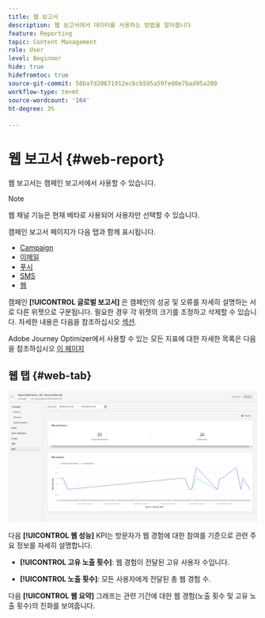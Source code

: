 ```yaml
---
title: 웹 보고서
description: 웹 보고서에서 데이터를 사용하는 방법을 알아봅니다
feature: Reporting
topic: Content Management
role: User
level: Beginner
hide: true
hidefromtoc: true
source-git-commit: 50bafd20671912ecbcb595a59fed0e7bad95a200
workflow-type: tm+mt
source-wordcount: '164'
ht-degree: 3%

---
```



# 웹 보고서 {#web-report}

웹 보고서는 캠페인 보고서에서 사용할 수 있습니다.

>[!NOTE]
>
>웹 채널 기능은 현재 베타로 사용되어 사용자만 선택할 수 있습니다.

캠페인 보고서 페이지가 다음 탭과 함께 표시됩니다.

* [Campaign](../reports/campaign-global-report.md#campaign-live)
* [이메일](../reports/campaign-global-report.md#email-live)
* [푸시](../reports/campaign-global-report.md#push-live)
* [SMS](../reports/campaign-global-report.md#sms-live)
* [웹](#web-tab)

캠페인 **[!UICONTROL 글로벌 보고서]** 은 캠페인의 성공 및 오류를 자세히 설명하는 서로 다른 위젯으로 구분됩니다. 필요한 경우 각 위젯의 크기를 조정하고 삭제할 수 있습니다. 자세한 내용은 다음을 참조하십시오 [섹션](../reports/global-report.md#modify-dashboard).

Adobe Journey Optimizer에서 사용할 수 있는 모든 지표에 대한 자세한 목록은 다음을 참조하십시오 [이 페이지](../reports/global-report.md#list-of-components-global.md)

## 웹 탭 {#web-tab}

![](assets/web-report.png)

다음 **[!UICONTROL 웹 성능]** KPI는 방문자가 웹 경험에 대한 참여를 기준으로 관련 주요 정보를 자세히 설명합니다.

* **[!UICONTROL 고유 노출 횟수]**: 웹 경험이 전달된 고유 사용자 수입니다.

* **[!UICONTROL 노출 횟수]**: 모든 사용자에게 전달된 총 웹 경험 수.

다음 **[!UICONTROL 웹 요약]** 그래프는 관련 기간에 대한 웹 경험(노출 횟수 및 고유 노출 횟수)의 진화를 보여줍니다.
